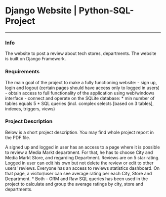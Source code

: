 # Django Website | Python-SQL-Project
- - - 
### Info
The website to post a review about tech stores, departments. The website is built on Django Framework. 

### Requirements
The main goal of the project to make a fully functioning website:
    - sign up, login and logout (certain pages should have access only to logged in users)
    - obtain access to full functionality of the application using web/windows interface
    - connect and operate on the SQLite database:
        * min number of tables equals 5
        * SQL queries (incl. complex selects [based on 3 tables], indexes, triggers, views)


### Project Description
Below is a short project description. You may find whole project report in the PDF file.

A signed up and logged in user has an access to a page where it is possible to review a Media Markt department. For that, he has to choose City and Media Markt Store, and regarding Department.
Reviews are on 5 star rating.
Logged in user can edit his own but not delete the review or edit to other users' reviews.
Everyone has an access to reviews statistics dashboard. On that page, a visitor/user can see average rating per each City, Store and Department.
    * Both  –  ORM and Raw SQL queries has been used in the project to calculate and group the average ratings by city, store and departments.

